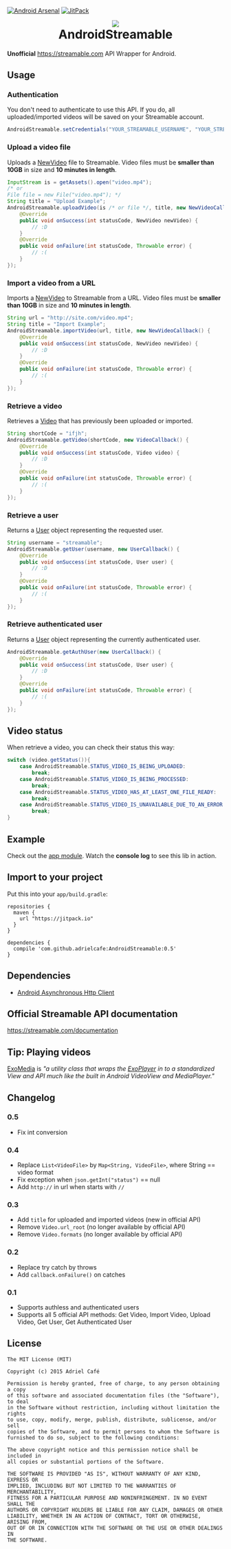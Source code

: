 [![Android Arsenal](https://img.shields.io/badge/Android%20Arsenal-AndroidStreamable-green.svg?style=true)](https://android-arsenal.com/details/1/2738)
[![JitPack](https://img.shields.io/github/release/adrielcafe/AndroidStreamable.svg?label=JitPack)](https://jitpack.io/#adrielcafe/AndroidStreamable/)

<p align="center" style="margin: 0">
  <img src="https://streamable.com/static/img/logo.png">
</p>
<h1 align="center" style="margin-top: 0">AndroidStreamable</h1>

**Unofficial** https://streamable.com API Wrapper for Android.

## Usage

### Authentication
You don't need to authenticate to use this API. If you do, all uploaded/imported videos will be saved on your Streamable account.
```java
AndroidStreamable.setCredentials("YOUR_STREAMABLE_USERNAME", "YOUR_STREAMABLE_PASSWORD");
```

### Upload a video file
Uploads a [NewVideo](https://github.com/adrielcafe/AndroidStreamable/blob/master/androidstreamable/src/main/java/cafe/adriel/androidstreamable/model/NewVideo.java) file to Streamable. Video files must be **smaller than 10GB** in size and **10 minutes in length**.
```java
InputStream is = getAssets().open("video.mp4");
/* or
File file = new File("video.mp4"); */
String title = "Upload Example";
AndroidStreamable.uploadVideo(is /* or file */, title, new NewVideoCallback() {
	@Override
	public void onSuccess(int statusCode, NewVideo newVideo) {
		// :D
	}
	@Override
	public void onFailure(int statusCode, Throwable error) {
		// :(
	}
});
```

### Import a video from a URL
Imports a [NewVideo](https://github.com/adrielcafe/AndroidStreamable/blob/master/androidstreamable/src/main/java/cafe/adriel/androidstreamable/model/NewVideo.java) to Streamable from a URL. Video files must be **smaller than 10GB** in size and **10 minutes in length**.
```java
String url = "http://site.com/video.mp4";
String title = "Import Example";
AndroidStreamable.importVideo(url, title, new NewVideoCallback() {
	@Override
	public void onSuccess(int statusCode, NewVideo newVideo) {
		// :D
	}
	@Override
	public void onFailure(int statusCode, Throwable error) {
		// :(
	}
});
```

### Retrieve a video
Retrieves a [Video](https://github.com/adrielcafe/AndroidStreamable/blob/master/androidstreamable/src/main/java/cafe/adriel/androidstreamable/model/Video.java) that has previously been uploaded or imported.
```java
String shortCode = "ifjh";
AndroidStreamable.getVideo(shortCode, new VideoCallback() {
	@Override
	public void onSuccess(int statusCode, Video video) {
		// :D
	}
	@Override
	public void onFailure(int statusCode, Throwable error) {
		// :(
	}
});
```

### Retrieve a user
Returns a [User](https://github.com/adrielcafe/AndroidStreamable/blob/master/androidstreamable/src/main/java/cafe/adriel/androidstreamable/model/User.java) object representing the requested user.
```java
String username = "streamable";
AndroidStreamable.getUser(username, new UserCallback() {
	@Override
	public void onSuccess(int statusCode, User user) {
		// :D
	}
	@Override
	public void onFailure(int statusCode, Throwable error) {
		// :(
	}
});
```

### Retrieve authenticated user
Returns a [User](https://github.com/adrielcafe/AndroidStreamable/blob/master/androidstreamable/src/main/java/cafe/adriel/androidstreamable/model/User.java) object representing the currently authenticated user.
```java
AndroidStreamable.getAuthUser(new UserCallback() {
	@Override
	public void onSuccess(int statusCode, User user) {
		// :D
	}
	@Override
	public void onFailure(int statusCode, Throwable error) {
		// :(
	}
});
```

## Video status
When retrieve a video, you can check their status this way:
```java
switch (video.getStatus()){
	case AndroidStreamable.STATUS_VIDEO_IS_BEING_UPLOADED:
		break;
	case AndroidStreamable.STATUS_VIDEO_IS_BEING_PROCESSED:
		break;
	case AndroidStreamable.STATUS_VIDEO_HAS_AT_LEAST_ONE_FILE_READY:
		break;
	case AndroidStreamable.STATUS_VIDEO_IS_UNAVAILABLE_DUE_TO_AN_ERROR:
		break;
}
```

## Example
Check out the [app module](https://github.com/adrielcafe/AndroidStreamable/tree/master/app). Watch the **console log** to see this lib in action.

## Import to your project
Put this into your `app/build.gradle`:
```
repositories {
  maven {
    url "https://jitpack.io"
  }
}

dependencies {
  compile 'com.github.adrielcafe:AndroidStreamable:0.5'
}
```

## Dependencies
* [Android Asynchronous Http Client](https://loopj.com/android-async-http/)

## Official Streamable API documentation
https://streamable.com/documentation

## Tip: Playing videos
[ExoMedia](https://github.com/brianwernick/ExoMedia) is *"a utility class that wraps the [ExoPlayer](https://github.com/google/ExoPlayer) in to a standardized View and API much like the built in Android VideoView and MediaPlayer."*

## Changelog
### 0.5
* Fix int conversion

### 0.4
* Replace `List<VideoFile>` by `Map<String, VideoFile>`, where String == video format
* Fix exception when `json.getInt("status")` == null
* Add `http://` in url when starts with `//`

### 0.3
* Add `title` for uploaded and imported videos (new in official API)
* Remove `Video.url_root` (no longer available by official API)
* Remove `Video.formats` (no longer available by official API)

### 0.2
* Replace try catch by throws
* Add `callback.onFailure()` on catches

### 0.1
* Supports authless and authenticated users
* Supports all 5 official API methods: Get Video, Import Video, Upload Video, Get User, Get Authenticated User

## License
```
The MIT License (MIT)

Copyright (c) 2015 Adriel Café

Permission is hereby granted, free of charge, to any person obtaining a copy
of this software and associated documentation files (the "Software"), to deal
in the Software without restriction, including without limitation the rights
to use, copy, modify, merge, publish, distribute, sublicense, and/or sell
copies of the Software, and to permit persons to whom the Software is
furnished to do so, subject to the following conditions:

The above copyright notice and this permission notice shall be included in
all copies or substantial portions of the Software.

THE SOFTWARE IS PROVIDED "AS IS", WITHOUT WARRANTY OF ANY KIND, EXPRESS OR
IMPLIED, INCLUDING BUT NOT LIMITED TO THE WARRANTIES OF MERCHANTABILITY,
FITNESS FOR A PARTICULAR PURPOSE AND NONINFRINGEMENT. IN NO EVENT SHALL THE
AUTHORS OR COPYRIGHT HOLDERS BE LIABLE FOR ANY CLAIM, DAMAGES OR OTHER
LIABILITY, WHETHER IN AN ACTION OF CONTRACT, TORT OR OTHERWISE, ARISING FROM,
OUT OF OR IN CONNECTION WITH THE SOFTWARE OR THE USE OR OTHER DEALINGS IN
THE SOFTWARE.
```

